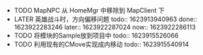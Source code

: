 - TODO MapNPC 从 HomeMgr 中移除到 MapClient 下
- LATER 英雄战斗时，方向偏移问题
  todo:: 1623913940963
  done:: 1623922283246
  later:: 1623922287024
  now:: 1623922286113
- TODO 将模块的Sample放到项目中
  todo:: 1623915526066
- TODO 利用现有的CMove实现成内移动
  todo:: 1623915540914